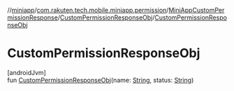 //[miniapp](../../../../index.md)/[com.rakuten.tech.mobile.miniapp.permission](../../index.md)/[MiniAppCustomPermissionResponse](../index.md)/[CustomPermissionResponseObj](index.md)/[CustomPermissionResponseObj](-custom-permission-response-obj.md)

# CustomPermissionResponseObj

[androidJvm]\
fun [CustomPermissionResponseObj](-custom-permission-response-obj.md)(name: [String](https://kotlinlang.org/api/latest/jvm/stdlib/kotlin/-string/index.html), status: [String](https://kotlinlang.org/api/latest/jvm/stdlib/kotlin/-string/index.html))

